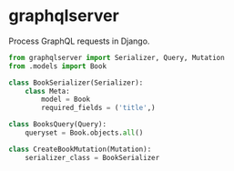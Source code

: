 # graphqlserver

Process GraphQL requests in Django.

```python
from graphqlserver import Serializer, Query, Mutation
from .models import Book

class BookSerializer(Serializer):
    class Meta:
        model = Book
        required_fields = ('title',)

class BooksQuery(Query):
    queryset = Book.objects.all()

class CreateBookMutation(Mutation):
    serializer_class = BookSerializer
```
